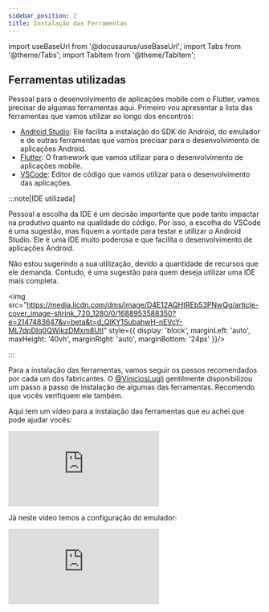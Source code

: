 ```yaml
---
sidebar_position: 2
title: Instalação das Ferramentas
---
```


import useBaseUrl from '@docusaurus/useBaseUrl';
import Tabs from '@theme/Tabs';
import TabItem from '@theme/TabItem';

## Ferramentas utilizadas

Pessoal para o desenvolvimento de aplicações mobile com o Flutter, vamos precisar de algumas ferramentas aqui. Primeiro vou apresentar a lista das ferramentas que vamos utilizar ao longo dos encontros:

- [Android Studio](https://developer.android.com/studio): Ele facilita a instalação do SDK do Android, do emulador e de outras ferramentas que vamos precisar para o desenvolvimento de aplicações Android.
- [Flutter](https://flutter.dev/docs/get-started/install): O framework que vamos utilizar para o desenvolvimento de aplicações mobile.
- [VSCode](https://code.visualstudio.com/): Editor de código que vamos utilizar para o desenvolvimento das aplicações.

:::note[IDE utilizada]

Pessoal a escolha da IDE é um decisão importante que pode tanto impactar na produtivo quanto na qualidade do código. Por isso, a escolha do VSCode é uma sugestão, mas fiquem a vontade para testar e utilizar o Android Studio. Ele é uma IDE muito poderosa e que facilita o desenvolvimento de aplicações Android.

Não estou sugerindo a sua utilização, devido a quantidade de recursos que ele demanda. Contudo, é uma sugestão para quem deseja utilizar uma IDE mais completa.

<img src="https://media.licdn.com/dms/image/D4E12AQHtREb53PNwQg/article-cover_image-shrink_720_1280/0/1688953588350?e=2147483647&v=beta&t=d_QlKY1SubahwH-nEVcY-ML7dpDIq0QWikzDMxm8UtI" style={{ display: 'block', marginLeft: 'auto', maxHeight: '40vh', marginRight: 'auto', marginBottom: '24px' }}/>

:::

Para a instalação das ferramentas, vamos seguir os passos recomendados por cada um dos fabricantes. O [@ViniciosLugli](https://github.com/ViniciosLugli) gentilmente disponibilizou um passo a passo de instalação de algumas das ferramentas. Recomendo que vocês verifiquem ele também.

Aqui tem um vídeo para a instalação das ferramentas que eu achei que pode ajudar vocês:

<iframe style={{
            display: 'block',
            margin: 'auto',
            width: '100%',
            height: '50vh',
        }} src="https://www.youtube.com/embed/dpppZ9ySJSY?si=4zracZC70qafEtgm" title="YouTube video player" frameborder="0" allow="accelerometer; autoplay; clipboard-write; encrypted-media; gyroscope; picture-in-picture; web-share" referrerpolicy="strict-origin-when-cross-origin" allowfullscreen></iframe>

Já neste vídeo temos a configuração do emulador:

<iframe style={{
            display: 'block',
            margin: 'auto',
            width: '100%',
            height: '50vh',
        }} src="https://www.youtube.com/embed/gNYNvHUSW1s?si=nSfLzEiofUt_2Ubv" title="YouTube video player" frameborder="0" allow="accelerometer; autoplay; clipboard-write; encrypted-media; gyroscope; picture-in-picture; web-share" referrerpolicy="strict-origin-when-cross-origin" allowfullscreen></iframe>